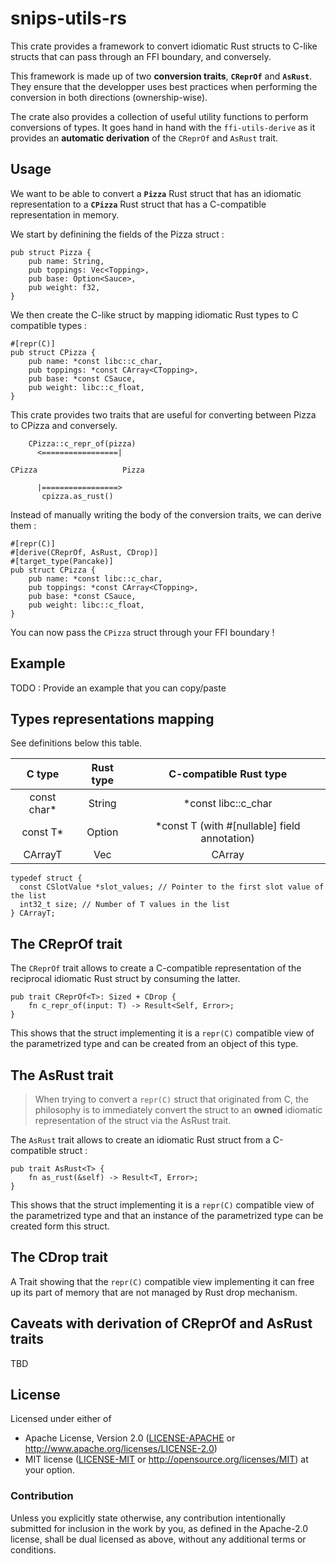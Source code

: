 # snips-utils-rs

This crate provides a framework to convert idiomatic Rust structs to C-like structs that can pass through an FFI boundary, and conversely.

This framework is made up of two **conversion traits**, **`CReprOf`** and **`AsRust`**.
They ensure that the developper uses best practices when performing the conversion in both directions (ownership-wise).

The crate also provides a collection of useful utility functions to perform conversions of types.
It goes hand in hand with the `ffi-utils-derive` as it provides an **automatic derivation** of the `CReprOf` and `AsRust` trait.

## Usage

We want to be able to convert a **`Pizza`** Rust struct that has an idiomatic representation to a **`CPizza`** Rust struct that
has a C-compatible representation in memory.

We start by definining the fields of the Pizza struct :

```
pub struct Pizza {
    pub name: String,
    pub toppings: Vec<Topping>,
    pub base: Option<Sauce>,
    pub weight: f32,
}
```

We then create the C-like struct by mapping idiomatic Rust types to C compatible types :

```
#[repr(C)]
pub struct CPizza {
    pub name: *const libc::c_char,
    pub toppings: *const CArray<CTopping>,
    pub base: *const CSauce,
    pub weight: libc::c_float,
}
```

This crate provides two traits that are useful for converting between Pizza to CPizza and conversely.

```
    CPizza::c_repr_of(pizza)
      <=================|

CPizza                   Pizza

      |=================>
       cpizza.as_rust()

```

Instead of manually writing the body of the conversion traits, we can derive them :

```
#[repr(C)]
#[derive(CReprOf, AsRust, CDrop)]
#[target_type(Pancake)]
pub struct CPizza {
    pub name: *const libc::c_char,
    pub toppings: *const CArray<CTopping>,
    pub base: *const CSauce,
    pub weight: libc::c_float,
}
```

You can now pass the `CPizza` struct through your FFI boundary !

## Example
TODO : Provide an example that you can copy/paste

## Types representations mapping

See definitions below this table.

|    C type   | Rust type |            C-compatible Rust type            |
|:-----------:|:---------:|:--------------------------------------------:|
| const char* |   String  |              *const libc::c_char             |
|   const T*  | Option<T> | *const T (with #[nullable] field annotation) |
|   CArrayT   |   Vec<T>  |                   CArray<T>                  |


```
typedef struct {
  const CSlotValue *slot_values; // Pointer to the first slot value of the list
  int32_t size; // Number of T values in the list
} CArrayT;

```

## The CReprOf trait

The `CReprOf` trait allows to create a C-compatible representation of the reciprocal idiomatic Rust struct by consuming the latter.

```
pub trait CReprOf<T>: Sized + CDrop {
    fn c_repr_of(input: T) -> Result<Self, Error>;
}
```

This shows that the struct implementing it is a `repr(C)` compatible view of the parametrized
type and can be created from an object of this type.

## The AsRust trait

> When trying to convert a `repr(C)` struct that originated from C, the philosophy is to immediately convert 
> the struct to an **owned** idiomatic representation of the struct via the AsRust trait. 

The `AsRust` trait allows to create an idiomatic Rust struct from a C-compatible struct :

```
pub trait AsRust<T> {
    fn as_rust(&self) -> Result<T, Error>;
}
```

This shows that the struct implementing it is a `repr(C)` compatible view of the parametrized
type and that an instance of the parametrized type can be created form this struct.


## The CDrop trait

A Trait showing that the `repr(C)` compatible view implementing it can free up its part of memory that are not
managed by Rust drop mechanism. 


## Caveats with derivation of CReprOf and AsRust traits
TBD

## License

Licensed under either of
 * Apache License, Version 2.0 ([LICENSE-APACHE](LICENSE-APACHE) or http://www.apache.org/licenses/LICENSE-2.0)
 * MIT license ([LICENSE-MIT](LICENSE-MIT) or http://opensource.org/licenses/MIT)
at your option.

### Contribution

Unless you explicitly state otherwise, any contribution intentionally submitted
for inclusion in the work by you, as defined in the Apache-2.0 license, shall
be dual licensed as above, without any additional terms or conditions.

